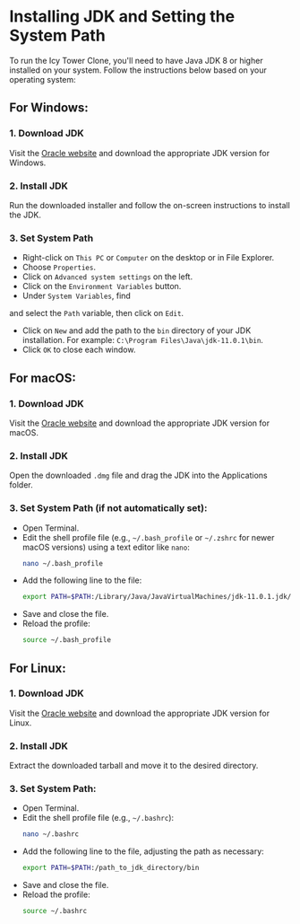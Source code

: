# Installing JDK and Setting the System Path

To run the Icy Tower Clone, you'll need to have Java JDK 8 or higher installed on your system. Follow the instructions below based on your operating system:

## For Windows:

### 1. Download JDK

Visit the [Oracle website](https://www.oracle.com/java/technologies/downloads/) and download the appropriate JDK version for Windows.

### 2. Install JDK

Run the downloaded installer and follow the on-screen instructions to install the JDK.

### 3. Set System Path

- Right-click on `This PC` or `Computer` on the desktop or in File Explorer.
- Choose `Properties`.
- Click on `Advanced system settings` on the left.
- Click on the `Environment Variables` button.
- Under `System Variables`, find

and select the `Path` variable, then click on `Edit`.
- Click on `New` and add the path to the `bin` directory of your JDK installation. For example: `C:\Program Files\Java\jdk-11.0.1\bin`.
- Click `OK` to close each window.

## For macOS:

### 1. Download JDK

Visit the [Oracle website](https://www.oracle.com/java/technologies/downloads/) and download the appropriate JDK version for macOS.

### 2. Install JDK

Open the downloaded `.dmg` file and drag the JDK into the Applications folder.

### 3. Set System Path (if not automatically set):

- Open Terminal.
- Edit the shell profile file (e.g., `~/.bash_profile` or `~/.zshrc` for newer macOS versions) using a text editor like `nano`:
  ```bash
  nano ~/.bash_profile
  ```
- Add the following line to the file:
  ```bash
  export PATH=$PATH:/Library/Java/JavaVirtualMachines/jdk-11.0.1.jdk/Contents/Home/bin
  ```
- Save and close the file.
- Reload the profile:
  ```bash
  source ~/.bash_profile
  ```

## For Linux:

### 1. Download JDK

Visit the [Oracle website](https://www.oracle.com/java/technologies/downloads/) and download the appropriate JDK version for Linux.

### 2. Install JDK

Extract the downloaded tarball and move it to the desired directory.

### 3. Set System Path:

- Open Terminal.
- Edit the shell profile file (e.g., `~/.bashrc`):
  ```bash
  nano ~/.bashrc
  ```
- Add the following line to the file, adjusting the path as necessary:
  ```bash
  export PATH=$PATH:/path_to_jdk_directory/bin
  ```
- Save and close the file.
- Reload the profile:
  ```bash
  source ~/.bashrc
  ```
